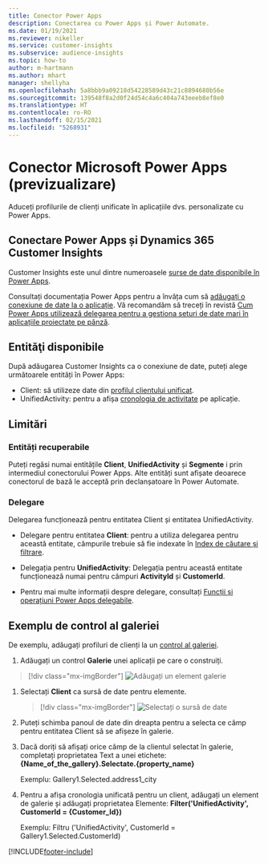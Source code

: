 ```yaml
---
title: Conector Power Apps
description: Conectarea cu Power Apps și Power Automate.
ms.date: 01/19/2021
ms.reviewer: nikeller
ms.service: customer-insights
ms.subservice: audience-insights
ms.topic: how-to
author: m-hartmann
ms.author: mhart
manager: shellyha
ms.openlocfilehash: 5a8bbb9a09218d54228589d43c21c8894680b56e
ms.sourcegitcommit: 139548f8a2d0f24d54c4a6c404a743eeeb8ef8e0
ms.translationtype: HT
ms.contentlocale: ro-RO
ms.lasthandoff: 02/15/2021
ms.locfileid: "5268931"
---
```

# <a name="microsoft-power-apps-connector-preview"></a>Conector Microsoft Power Apps (previzualizare)

Aduceți profilurile de clienți unificate în aplicațiile dvs. personalizate cu Power Apps.

## <a name="connect-power-apps-and-dynamics-365-customer-insights"></a>Conectare Power Apps și Dynamics 365 Customer Insights

Customer Insights este unul dintre numeroasele [surse de date disponibile în Power Apps](https://docs.microsoft.com/powerapps/maker/canvas-apps/working-with-data-sources).

Consultați documentația Power Apps pentru a învăța cum să [adăugați o conexiune de date la o aplicație](https://docs.microsoft.com/powerapps/maker/canvas-apps/add-data-connection). Vă recomandăm să treceți în revistă [Cum Power Apps utilizează delegarea pentru a gestiona seturi de date mari în aplicațiile proiectate pe pânză](https://docs.microsoft.com/powerapps/maker/canvas-apps/delegation-overview).

## <a name="available-entities"></a>Entităţi disponibile

După adăugarea Customer Insights ca o conexiune de date, puteți alege următoarele entități în Power Apps:

- Client: să utilizeze date din [profilul clientului unificat](customer-profiles.md).
- UnifiedActivity: pentru a afișa [cronologia de activitate](activities.md) pe aplicație.

## <a name="limitations"></a>Limitări

### <a name="retrievable-entities"></a>Entități recuperabile

Puteți regăsi numai entitățile **Client**, **UnifiedActivity** și **Segmente** i prin intermediul conectorului Power Apps. Alte entități sunt afișate deoarece conectorul de bază le acceptă prin declanșatoare în Power Automate.  

### <a name="delegation"></a>Delegare

Delegarea funcționează pentru entitatea Client și entitatea UnifiedActivity. 

- Delegare pentru entitatea **Client**: pentru a utiliza delegarea pentru această entitate, câmpurile trebuie să fie indexate în [Index de căutare și filtrare](search-filter-index.md).  

- Delegația pentru **UnifiedActivity**: Delegația pentru această entitate funcționează numai pentru câmpuri **ActivityId** și **CustomerId**.  

- Pentru mai multe informații despre delegare, consultați [Funcții și operațiuni Power Apps delegabile](https://docs.microsoft.com/connectors/commondataservice/#power-apps-delegable-functions-and-operations-for-the-cds-for-apps). 

## <a name="example-gallery-control"></a>Exemplu de control al galeriei

De exemplu, adăugați profiluri de clienți la un [control al galeriei](https://docs.microsoft.com/powerapps/maker/canvas-apps/add-gallery).

1. Adăugați un control **Galerie** unei aplicații pe care o construiți.

> [!div class="mx-imgBorder"]
> ![Adăugați un element galerie](media/connector-powerapps9.png "Adăugați un element galerie")

1. Selectați **Client** ca sursă de date pentru elemente.

    > [!div class="mx-imgBorder"]
    > ![Selectați o sursă de date](media/choose-datasource-powerapps.png "Selectați o sursă de date")

1. Puteți schimba panoul de date din dreapta pentru a selecta ce câmp pentru entitatea Client să se afișeze în galerie.

1. Dacă doriți să afișați orice câmp de la clientul selectat în galerie, completați proprietatea Text a unei etichete: **{Name_of_the_gallery}.Selectate.{property_name}**

    Exemplu: Gallery1.Selected.address1_city

1. Pentru a afișa cronologia unificată pentru un client, adăugați un element de galerie și adăugați proprietatea Elemente: **Filter('UnifiedActivity', CustomerId = {Customer_Id})**

    Exemplu: Filtru ('UnifiedActivity', CustomerId = Gallery1.Selected.CustomerId)


[!INCLUDE[footer-include](../includes/footer-banner.md)]